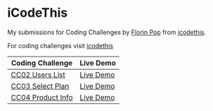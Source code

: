 # iCodeThis

My submissions for Coding Challenges by [Florin Pop](https://twitter.com/florinpop1705) from [icodethis](https://www.icodethis.com/).

For coding challenges visit [icodethis](https://www.icodethis.com/)

| Coding Challenge                    | Live Demo                                     | 
| ----------------------------------- | --------------------------------------------- |
| [CC02 Users List](./cc02-users-list)| [Live Demo](https://icodethis.netlify.app/cc02-users-list/index.html)| 
| [CC03 Select Plan](./cc03-select-plan)| [Live Demo](https://icodethis.netlify.app/cc03-select-plan/index.html)| 
| [CC04 Product Info](./cc04-product-info/)| [Live Demo](https://icodethis.netlify.app/cc04-product-info/index.html)| 